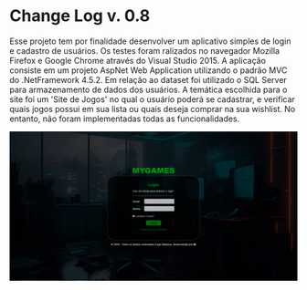 # Change Log v. 0.8

Esse projeto tem por finalidade desenvolver um aplicativo simples de login e cadastro de usuários. Os testes foram ralizados no navegador Mozilla Firefox e Google Chrome através do Visual Studio 2015. A aplicação consiste em um projeto AspNet Web Application utilizando o padrão MVC do .NetFramework 4.5.2. Em relação ao dataset foi utilizado o SQL Server para armazenamento de dados dos usuários. A temática escolhida para o site foi um 'Site de Jogos' no qual o usuário poderá se cadastrar, e verificar quais jogos possui em sua lista ou quais deseja comprar na sua wishlist. No entanto, não foram implementadas todas as funcionalidades.

![Organização dos Arquivos](https://github.com/Igor-Wolf/Projeto/blob/main/demo.png?raw=true)



